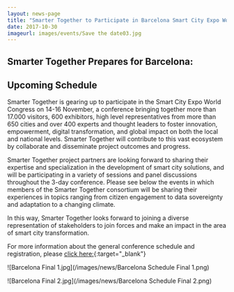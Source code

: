 ```yaml
---
layout: news-page
title: "Smarter Together to Participate in Barcelona Smart City Expo World Congress"
date: 2017-10-30
imageurl: images/events/Save the date03.jpg
---
```


<div class="multiline">
<h2><span class="ornament-news">Smarter Together Prepares for Barcelona:</span></h2>
<h2><span class="ornament-news">Upcoming Schedule</span></h2>
</div>

Smarter Together is gearing up to participate in the Smart City Expo World Congress on 14-16 November, a conference bringing together more than 17.000 visitors, 600 exhibitors, high level representatives from more than 650 cities and over 400 experts and thought leaders to foster innovation, empowerment, digital transformation, and global impact on both the local and national levels. Smarter Together will contribute to this vast ecosystem by collaborate and disseminate project outcomes and progress.

Smarter Together project partners are looking forward to sharing their expertise and specialization in the development of smart city solutions, and will be participating in a variety of sessions and panel discussions throughout the 3-day conference. Please see below the events in which members of the Smarter Together consortium will be sharing their experiences in topics ranging from citizen engagement to data sovereignty and adaptation to a changing climate.

In this way, Smarter Together looks forward to joining a diverse representation of stakeholders to join forces and make an impact in the area of smart city transformation.

For more information about the general conference schedule and registration, please [click here:](http://www.smartcityexpo.com/){:target="_blank"}

![Barcelona Final 1.jpg](/images/news/Barcelona Schedule Final 1.png)

![Barcelona Final 2.jpg](/images/news/Barcelona Schedule Final 2.png)
